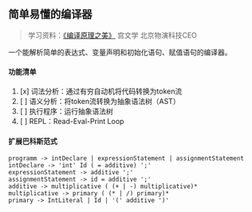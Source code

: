 ## 简单易懂的编译器

> 学习资料：[《编译原理之美》](https://time.geekbang.org/column/intro/219) 宫文学 北京物演科技CEO

一个能解析简单的表达式、变量声明和初始化语句、赋值语句的编译器。

#### 功能清单

1. [x] 词法分析：通过有穷自动机将代码转换为token流
2. [ ] 语义分析：将token流转换为抽象语法树（AST）
3. [ ] 执行程序：运行抽象语法树
4. [ ] REPL：Read-Eval-Print Loop

#### 扩展巴科斯范式

```
programm -> intDeclare | expressionStatement | assignmentStatement
intDeclare -> 'int' Id ( = additive) ';'
expressionStatement -> additive ';'
assignmentStatement -> id = additive ';'
additive -> multiplicative ( (+ | -) multiplicative)*
multiplicative -> primary ( (* | /) primary)*
primary -> IntLiteral | Id | '(' additive ')'
```

